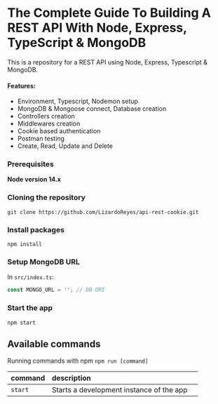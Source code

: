 # The Complete Guide To Building A REST API With Node, Express, TypeScript & MongoDB

This is a repository for a REST API using Node, Express, Typescript & MongoDB.

#### Features:

- Environment, Typescript, Nodemon setup
- MongoDB & Mongoose connect, Database creation
- Controllers creation
- Middlewares creation
- Cookie based authentication
- Postman testing
- Create, Read, Update and Delete

### Prerequisites

**Node version 14.x**

### Cloning the repository

```shell
git clone https://github.com/LizardoReyes/api-rest-cookie.git
```

### Install packages

```shell
npm install
```

### Setup MongoDB URL

In `src/index.ts`:

```js
const MONGO_URL = ''; // DB URI
```

### Start the app

```shell
npm start
```

## Available commands

Running commands with npm `npm run [command]`

| command         | description                              |     |
| :-------------- | :--------------------------------------- |-----|
| `start`         | Starts a development instance of the app |     |